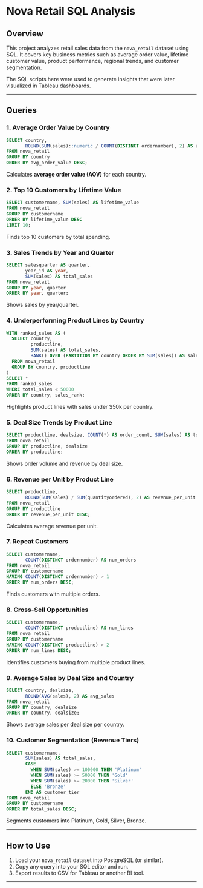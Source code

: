 # Nova Retail SQL Analysis

## Overview
This project analyzes retail sales data from the `nova_retail` dataset using SQL. It covers key business metrics such as average order value, lifetime customer value, product performance, regional trends, and customer segmentation.

The SQL scripts here were used to generate insights that were later visualized in Tableau dashboards.

---

## Queries

### 1. Average Order Value by Country
```sql
SELECT country, 
       ROUND(SUM(sales)::numeric / COUNT(DISTINCT ordernumber), 2) AS avg_order_value
FROM nova_retail
GROUP BY country
ORDER BY avg_order_value DESC;
```
Calculates **average order value (AOV)** for each country.

### 2. Top 10 Customers by Lifetime Value
```sql
SELECT customername, SUM(sales) AS lifetime_value
FROM nova_retail
GROUP BY customername
ORDER BY lifetime_value DESC
LIMIT 10;
```
Finds top 10 customers by total spending.

### 3. Sales Trends by Year and Quarter
```sql
SELECT salesquarter AS quarter,
       year_id AS year,
       SUM(sales) AS total_sales
FROM nova_retail
GROUP BY year, quarter
ORDER BY year, quarter;
```
Shows sales by year/quarter.

### 4. Underperforming Product Lines by Country
```sql
WITH ranked_sales AS (
  SELECT country, 
         productline, 
         SUM(sales) AS total_sales,
         RANK() OVER (PARTITION BY country ORDER BY SUM(sales)) AS sales_rank
  FROM nova_retail
  GROUP BY country, productline
)
SELECT *
FROM ranked_sales
WHERE total_sales < 50000
ORDER BY country, sales_rank;
```
Highlights product lines with sales under $50k per country.

### 5. Deal Size Trends by Product Line
```sql
SELECT productline, dealsize, COUNT(*) AS order_count, SUM(sales) AS total_revenue
FROM nova_retail
GROUP BY productline, dealsize
ORDER BY productline;
```
Shows order volume and revenue by deal size.

### 6. Revenue per Unit by Product Line
```sql
SELECT productline, 
       ROUND(SUM(sales) / SUM(quantityordered), 2) AS revenue_per_unit
FROM nova_retail
GROUP BY productline
ORDER BY revenue_per_unit DESC;
```
Calculates average revenue per unit.

### 7. Repeat Customers
```sql
SELECT customername, 
       COUNT(DISTINCT ordernumber) AS num_orders
FROM nova_retail
GROUP BY customername
HAVING COUNT(DISTINCT ordernumber) > 1
ORDER BY num_orders DESC;
```
Finds customers with multiple orders.

### 8. Cross-Sell Opportunities
```sql
SELECT customername, 
       COUNT(DISTINCT productline) AS num_lines
FROM nova_retail
GROUP BY customername
HAVING COUNT(DISTINCT productline) > 2
ORDER BY num_lines DESC;
```
Identifies customers buying from multiple product lines.

### 9. Average Sales by Deal Size and Country
```sql
SELECT country, dealsize, 
       ROUND(AVG(sales), 2) AS avg_sales
FROM nova_retail
GROUP BY country, dealsize
ORDER BY country, dealsize;
```
Shows average sales per deal size per country.

### 10. Customer Segmentation (Revenue Tiers)
```sql
SELECT customername,
       SUM(sales) AS total_sales,
       CASE
         WHEN SUM(sales) >= 100000 THEN 'Platinum'
         WHEN SUM(sales) >= 50000 THEN 'Gold'
         WHEN SUM(sales) >= 20000 THEN 'Silver'
         ELSE 'Bronze'
       END AS customer_tier
FROM nova_retail
GROUP BY customername
ORDER BY total_sales DESC;
```
Segments customers into Platinum, Gold, Silver, Bronze.

---

## How to Use
1. Load your `nova_retail` dataset into PostgreSQL (or similar).
2. Copy any query into your SQL editor and run.
3. Export results to CSV for Tableau or another BI tool.

---

